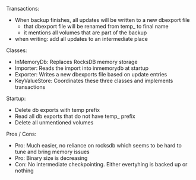 Transactions:

- When backup finishes, all updates will be written to a new dbexport file
  - that dbexport file will be renamed from temp_ to final name
  - it mentions all volumes that are part of the backup
- when writing: add all updates to an intermediate place

Classes:

- InMemoryDb: Replaces RocksDB memory storage
- Importer: Reads the import into inmemorydb at startup
- Exporter: Writes a new dbexports file based on update entries
- KeyValueStore: Coordinates these three classes and implements transactions

Startup:

- Delete db exports with temp prefix
- Read all db exports that do not have temp_ prefix
- Delete all unmentioned volumes

Pros / Cons:

- Pro: Much easier, no reliance on rocksdb which seems to be hard to tune and bring memory issues
- Pro: Binary size is decreasing
- Con: No intermediate checkpointing. Either evertyhing is backed up or nothing
